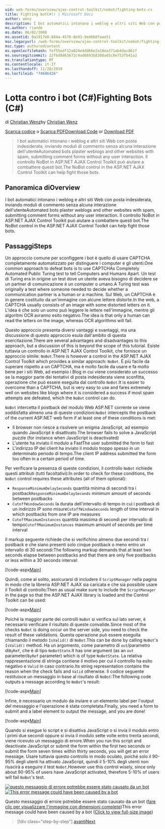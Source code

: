 ```yaml
---
uid: web-forms/overview/ajax-control-toolkit/nobot/fighting-bots-cs
title: Fighting botC#() | Microsoft Docs
author: wenz
description: I bot automatici intonano i weblog e altri siti Web con posta indesiderata, inviando moduli di commento senza alcuna interazione dell'utente Il controllo NoBot in ASP.NET AJAX con...
ms.author: riande
ms.date: 06/02/2008
ms.assetid: 0a1917e0-884a-4576-8e93-9ed660faae51
msc.legacyurl: /web-forms/overview/ajax-control-toolkit/nobot/fighting-bots-cs
msc.type: authoredcontent
ms.openlocfilehash: fef55edf12a024e4dd66e2a18ea371ab4dac861f
ms.sourcegitcommit: 22fbd8863672c4ad6693b8388ad5c8e753fb41a2
ms.translationtype: MT
ms.contentlocale: it-IT
ms.lasthandoff: 11/28/2019
ms.locfileid: "74606426"
---
```

# <a name="fighting-bots-c"></a><span data-ttu-id="384d6-104">Lotta contro i bot (C#)</span><span class="sxs-lookup"><span data-stu-id="384d6-104">Fighting Bots (C#)</span></span>

<span data-ttu-id="384d6-105">di [Christian Wenz](https://github.com/wenz)</span><span class="sxs-lookup"><span data-stu-id="384d6-105">by [Christian Wenz](https://github.com/wenz)</span></span>

<span data-ttu-id="384d6-106">[Scarica codice](https://download.microsoft.com/download/9/3/f/93f8daea-bebd-4821-833b-95205389c7d0/NoBot0.cs.zip) o [Scarica PDF](https://download.microsoft.com/download/b/6/a/b6ae89ee-df69-4c87-9bfb-ad1eb2b23373/nobot0CS.pdf)</span><span class="sxs-lookup"><span data-stu-id="384d6-106">[Download Code](https://download.microsoft.com/download/9/3/f/93f8daea-bebd-4821-833b-95205389c7d0/NoBot0.cs.zip) or [Download PDF](https://download.microsoft.com/download/b/6/a/b6ae89ee-df69-4c87-9bfb-ad1eb2b23373/nobot0CS.pdf)</span></span>

> <span data-ttu-id="384d6-107">I bot automatici intonano i weblog e altri siti Web con posta indesiderata, inviando moduli di commento senza alcuna interazione dell'utente</span><span class="sxs-lookup"><span data-stu-id="384d6-107">Automated bots plaster weblogs and other websites with spam, submitting comment forms without any user interaction.</span></span> <span data-ttu-id="384d6-108">Il controllo NoBot in ASP.NET AJAX Control Toolkit può aiutare a combattere questi bot.</span><span class="sxs-lookup"><span data-stu-id="384d6-108">The NoBot control in the ASP.NET AJAX Control Toolkit can help fight those bots.</span></span>

## <a name="overview"></a><span data-ttu-id="384d6-109">Panoramica di</span><span class="sxs-lookup"><span data-stu-id="384d6-109">Overview</span></span>

<span data-ttu-id="384d6-110">I bot automatici intonano i weblog e altri siti Web con posta indesiderata, inviando moduli di commento senza alcuna interazione dell'utente</span><span class="sxs-lookup"><span data-stu-id="384d6-110">Automated bots plaster weblogs and other websites with spam, submitting comment forms without any user interaction.</span></span> <span data-ttu-id="384d6-111">Il controllo NoBot in ASP.NET AJAX Control Toolkit può aiutare a combattere questi bot.</span><span class="sxs-lookup"><span data-stu-id="384d6-111">The NoBot control in the ASP.NET AJAX Control Toolkit can help fight those bots.</span></span>

## <a name="steps"></a><span data-ttu-id="384d6-112">Passaggi</span><span class="sxs-lookup"><span data-stu-id="384d6-112">Steps</span></span>

<span data-ttu-id="384d6-113">Un approccio comune per sconfiggere i bot è quello di usare CAPTCHA completamente automatizzato per distinguere i computer e gli utenti.</span><span class="sxs-lookup"><span data-stu-id="384d6-113">One common approach to defeat bots is to use CAPTCHAs Completely Automated Public Turing test to tell Computers and Humans Apart.</span></span> <span data-ttu-id="384d6-114">Un test di Turing era in origine un test dove un utente aveva bisogno di decidere se un partner di comunicazione è un computer o umano.</span><span class="sxs-lookup"><span data-stu-id="384d6-114">A Turing test was originally a test where someone needed to decide whether a communication partner is a human or a machine.</span></span> <span data-ttu-id="384d6-115">Sul Web, un CAPTCHA è in genere costituito da un'immagine con alcune lettere distorte.</span><span class="sxs-lookup"><span data-stu-id="384d6-115">In the web, a CAPTCHA usually consists of an image with some distorted letters on it.</span></span> <span data-ttu-id="384d6-116">L'idea è che solo un uomo può leggere le lettere nell'immagine, mentre gli algoritmi OCR avranno esito negativo.</span><span class="sxs-lookup"><span data-stu-id="384d6-116">The idea is that only a human can read the letters on the image, whereas OCR algorithms will fail.</span></span>

<span data-ttu-id="384d6-117">Questo approccio presenta diversi vantaggi e svantaggi, ma una discussione di questo approccio esula dall'ambito di questa esercitazione.</span><span class="sxs-lookup"><span data-stu-id="384d6-117">There are several advantages and disadvantages to this approach, but a discussion of this is beyond the scope of this tutorial.</span></span> <span data-ttu-id="384d6-118">Esiste tuttavia un controllo in ASP.NET AJAX Control Toolkit, che fornisce un approccio simile: `NoBot`.</span><span class="sxs-lookup"><span data-stu-id="384d6-118">There is however a control in the ASP.NET AJAX Control Toolkit which provides a similar approach: `NoBot`.</span></span> <span data-ttu-id="384d6-119">È più facile da superare rispetto a un CAPTCHA, ma è molto facile da usare e fa molto bene per i siti Web, ad esempio i Blog in cui viene considerato un successo se la maggior parte dei tentativi di posta indesiderata viene sconfitta, operazione che può essere eseguita dal controllo `NoBot`.</span><span class="sxs-lookup"><span data-stu-id="384d6-119">It is easier to overcome than a CAPTCHA, but is very easy to use and fares extremely well on websites like blogs where it is considered a success if most spam attempts are defeated, which the `NoBot` control can do.</span></span>

<span data-ttu-id="384d6-120">`NoBot` intercetta il postback del modulo Web ASP.NET corrente se viene soddisfatta almeno una di queste condizioni:</span><span class="sxs-lookup"><span data-stu-id="384d6-120">`NoBot` intercepts the postback of the current ASP.NET web form if at least one of these conditions is met:</span></span>

- <span data-ttu-id="384d6-121">Il browser non riesce a risolvere un enigma JavaScript, ad esempio quando JavaScript è disattivato.</span><span class="sxs-lookup"><span data-stu-id="384d6-121">The browser fails to solve a JavaScript puzzle (for instance when JavaScript is deactivated)</span></span>
- <span data-ttu-id="384d6-122">L'utente ha inviato il modulo a Fast</span><span class="sxs-lookup"><span data-stu-id="384d6-122">The user submitted the form to fast</span></span>
- <span data-ttu-id="384d6-123">L'indirizzo IP del client ha inviato il modulo troppo spesso in un determinato periodo di tempo.</span><span class="sxs-lookup"><span data-stu-id="384d6-123">The client IP address submitted the form too often in a certain period of time.</span></span>

<span data-ttu-id="384d6-124">Per verificare la presenza di queste condizioni, il controllo `NoBot` richiede questi attributi (tutti facoltativi):</span><span class="sxs-lookup"><span data-stu-id="384d6-124">In order to check for these conditions, the `NoBot` control requires these attributes (all of them optional):</span></span>

- <span data-ttu-id="384d6-125">`ResponseMinimumDelaySeconds` quantità minima di secondi tra i postback</span><span class="sxs-lookup"><span data-stu-id="384d6-125">`ResponseMinimumDelaySeconds` minimum amount of seconds between postbacks</span></span>
- <span data-ttu-id="384d6-126">`CutoffWindowSeconds` la durata dell'intervallo di tempo in cui i postback di un indirizzo IP sono misure</span><span class="sxs-lookup"><span data-stu-id="384d6-126">`CutoffWindowSeconds` length of time interval in which postbacks from one IP are measures</span></span>
- <span data-ttu-id="384d6-127">`CutoffMaximumInstances` quantità massima di secondi per intervallo di tempo</span><span class="sxs-lookup"><span data-stu-id="384d6-127">`CutoffMaximumInstances` maximum amount of seconds per time interval</span></span>

<span data-ttu-id="384d6-128">Il markup seguente richiede che si verifichino almeno due secondi tra i postback e che siano presenti solo cinque postback o meno entro un intervallo di 30 secondi:</span><span class="sxs-lookup"><span data-stu-id="384d6-128">The following markup demands that at least two seconds elapse between postbacks and that there are only five postbacks or less within a 30 seconds interval:</span></span>

[!code-aspx[Main](fighting-bots-cs/samples/sample1.aspx)]

<span data-ttu-id="384d6-129">Quindi, come al solito, assicurarsi di includere il `ScriptManager` nella pagina in modo che la libreria ASP.NET AJAX sia caricata e che sia possibile usare il Toolkit di controllo:</span><span class="sxs-lookup"><span data-stu-id="384d6-129">Then as usual make sure to include the `ScriptManager` in the page so that the ASP.NET AJAX library is loaded and the Control Toolkit can be used:</span></span>

[!code-aspx[Main](fighting-bots-cs/samples/sample2.aspx)]

<span data-ttu-id="384d6-130">Poiché la maggior parte dei controlli `NoBot` si verifica sul lato server, è necessario verificare il risultato di queste convalide.</span><span class="sxs-lookup"><span data-stu-id="384d6-130">Since most of the checks `NoBot` is doing occur on the server side, you need to check the result of these validations.</span></span> <span data-ttu-id="384d6-131">Questa operazione può essere eseguita chiamando il metodo `IsValid()` di `NoBot`.</span><span class="sxs-lookup"><span data-stu-id="384d6-131">This can be done by calling `NoBot`'s `IsValid()` method.</span></span> <span data-ttu-id="384d6-132">Ha un argomento, come parametro di `out`/parametro di`ByRef`, che è di tipo `NoBotState`.</span><span class="sxs-lookup"><span data-stu-id="384d6-132">It has one argument (as an `out` parameter/`ByRef` parameter) which is of type `NoBotState`.</span></span> <span data-ttu-id="384d6-133">La relativa rappresentazione di stringa contiene il motivo per cui il controllo ha esito negativo e `Valid` in caso contrario.</span><span class="sxs-lookup"><span data-stu-id="384d6-133">Its string representation contains the reason when the check fails and `Valid` otherwise.</span></span> <span data-ttu-id="384d6-134">Il codice seguente restituisce un messaggio in base al risultato di `NoBot`:</span><span class="sxs-lookup"><span data-stu-id="384d6-134">The following code outputs a message according to `NoBot`'s result:</span></span>

[!code-aspx[Main](fighting-bots-cs/samples/sample3.aspx)]

<span data-ttu-id="384d6-135">Infine, è necessario un modulo da inviare e un elemento label per l'output del messaggio e l'operazione è stata completata.</span><span class="sxs-lookup"><span data-stu-id="384d6-135">Finally, you need a form to submit and a label element to output the message, and you are done!</span></span>

[!code-aspx[Main](fighting-bots-cs/samples/sample4.aspx)]

<span data-ttu-id="384d6-136">Quando si esegue lo script e si disattiva JavaScript o si invia il modulo entro i primi due secondi oppure si invia il modulo sette volte entro trenta secondi, viene ricevuto un messaggio di errore.</span><span class="sxs-lookup"><span data-stu-id="384d6-136">When you run this script and deactivate JavaScript or submit the form within the first two seconds or submit the form seven times within thirty seconds, you will get an error message.</span></span> <span data-ttu-id="384d6-137">Usare tuttavia questo controllo in modo oculato, poiché solo il 90-95% degli utenti ha attivato JavaScript, quindi il 5-10% degli utenti non riuscirà a eseguire il test `NoBot`.</span><span class="sxs-lookup"><span data-stu-id="384d6-137">However use this control wisely, since only about 90-95% of users have JavaScript activated, therefore 5-10% of users will fail `NoBot`'s test.</span></span>

<span data-ttu-id="384d6-138">[![questo messaggio di errore potrebbe essere stato causato da un bot](fighting-bots-cs/_static/image2.png)](fighting-bots-cs/_static/image1.png)</span><span class="sxs-lookup"><span data-stu-id="384d6-138">[![This error message could have been caused by a bot](fighting-bots-cs/_static/image2.png)](fighting-bots-cs/_static/image1.png)</span></span>

<span data-ttu-id="384d6-139">Questo messaggio di errore potrebbe essere stato causato da un bot ([fare clic per visualizzare l'immagine con dimensioni complete](fighting-bots-cs/_static/image3.png))</span><span class="sxs-lookup"><span data-stu-id="384d6-139">This error message could have been caused by a bot ([Click to view full-size image](fighting-bots-cs/_static/image3.png))</span></span>

> [!div class="step-by-step"]
> [<span data-ttu-id="384d6-140">avanti</span><span class="sxs-lookup"><span data-stu-id="384d6-140">Next</span></span>](fighting-bots-vb.md)
